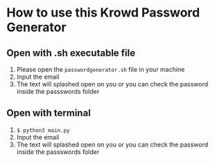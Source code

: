 # How to use this Krowd Password Generator

## Open with .sh executable file
1. Please open the `passwordgenerator.sh` file in your machine
2. Input the email
3. The text will splashed open on you or you can check the password inside the passswords folder

## Open with terminal
1. `$ python3 main.py`
2. Input the email
3. The text will splashed open on you or you can check the password inside the passswords folder
